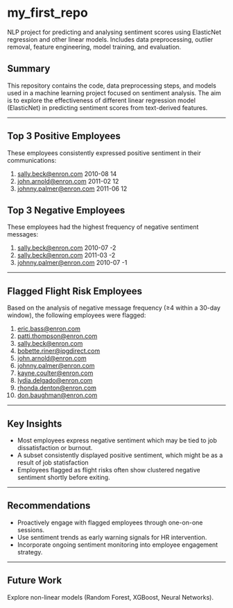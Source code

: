 # my_first_repo
NLP project for predicting and analysing sentiment scores using ElasticNet regression and other linear models. Includes data preprocessing, outlier removal, feature engineering, model training, and evaluation.

##  Summary
This repository contains the code, data preprocessing steps, and models used in a machine learning project focused on sentiment analysis. The aim is to explore the effectiveness of different linear regression model (ElasticNet) in predicting sentiment scores from text-derived features.

---

## Top 3 Positive Employees
These employees consistently expressed positive sentiment in their communications:
1. sally.beck@enron.com    2010-08                       14
2. john.arnold@enron.com   2011-02                       12
3. johnny.palmer@enron.com 2011-06                       12


##  Top 3 Negative Employees
These employees had the highest frequency of negative sentiment messages:
1. sally.beck@enron.com    2010-07                       -2
2. sally.beck@enron.com    2011-03                       -2
3. johnny.palmer@enron.com 2010-07                       -1

---

##  Flagged Flight Risk Employees
Based on the analysis of negative message frequency (≥4 within a 30-day window), the following employees were flagged:

1.	eric.bass@enron.com
2.	patti.thompson@enron.com
3.	sally.beck@enron.com
4.	bobette.riner@ipgdirect.com
5.	john.arnold@enron.com
6.	johnny.palmer@enron.com
7.	kayne.coulter@enron.com
8.	lydia.delgado@enron.com
9.	rhonda.denton@enron.com
10.	don.baughman@enron.com


---

##  Key Insights

- Most employees express negative sentiment which may be tied to job dissatisfaction or burnout.
- A subset consistently displayed positive sentiment, which might be as a result of job statisfaction
- Employees flagged as flight risks often show clustered negative sentiment shortly before exiting.

---

## Recommendations

- Proactively engage with flagged employees through one-on-one sessions.
- Use sentiment trends as early warning signals for HR intervention.
- Incorporate ongoing sentiment monitoring into employee engagement strategy.

---

## Future Work

Explore non-linear models (Random Forest, XGBoost, Neural Networks).